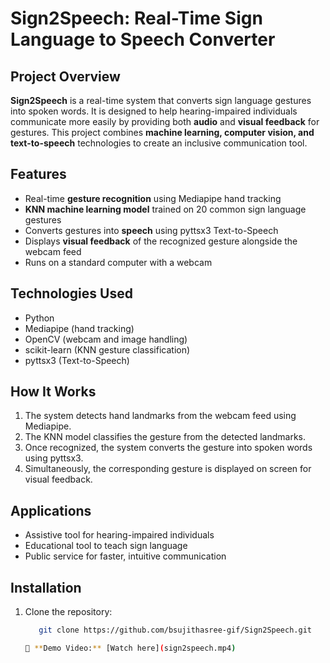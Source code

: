 # Sign2Speech: Real-Time Sign Language to Speech Converter

## Project Overview
**Sign2Speech** is a real-time system that converts sign language gestures into spoken words. It is designed to help hearing-impaired individuals communicate more easily by providing both **audio** and **visual feedback** for gestures. This project combines **machine learning, computer vision, and text-to-speech** technologies to create an inclusive communication tool.

## Features
- Real-time **gesture recognition** using Mediapipe hand tracking
- **KNN machine learning model** trained on 20 common sign language gestures
- Converts gestures into **speech** using pyttsx3 Text-to-Speech
- Displays **visual feedback** of the recognized gesture alongside the webcam feed
- Runs on a standard computer with a webcam

## Technologies Used
- Python
- Mediapipe (hand tracking)
- OpenCV (webcam and image handling)
- scikit-learn (KNN gesture classification)
- pyttsx3 (Text-to-Speech)

## How It Works
1. The system detects hand landmarks from the webcam feed using Mediapipe.
2. The KNN model classifies the gesture from the detected landmarks.
3. Once recognized, the system converts the gesture into spoken words using pyttsx3.
4. Simultaneously, the corresponding gesture is displayed on screen for visual feedback.

## Applications
- Assistive tool for hearing-impaired individuals
- Educational tool to teach sign language
- Public service for faster, intuitive communication

## Installation
1. Clone the repository:
   ```bash
      git clone https://github.com/bsujithasree-gif/Sign2Speech.git

   🎥 **Demo Video:** [Watch here](sign2speech.mp4)


